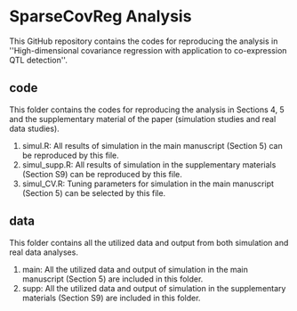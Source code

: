SparseCovReg Analysis
================

This GitHub repository contains the codes for reproducing the analysis in ''High-dimensional covariance regression with application to co-expression QTL detection''.

## code

This folder contains the codes for reproducing the analysis in Sections 4, 5 and the supplementary material of the paper (simulation studies and real data studies).

1.  simul.R: All results of simulation in the main manuscript (Section 5) can be reproduced by this file.
2.  simul_supp.R: All results of simulation in the supplementary materials (Section S9) can be reproduced by this file.
3.  simul_CV.R: Tuning parameters for simulation in the main manuscript (Section 5) can be selected by this file.

## data

This folder contains all the utilized data and output from both simulation and real data analyses.

1.  main: All the utilized data and output of simulation in the main manuscript (Section 5) are included in this folder.
2.  supp: All the utilized data and output of simulation in the supplementary materials (Section S9) are included in this folder.


